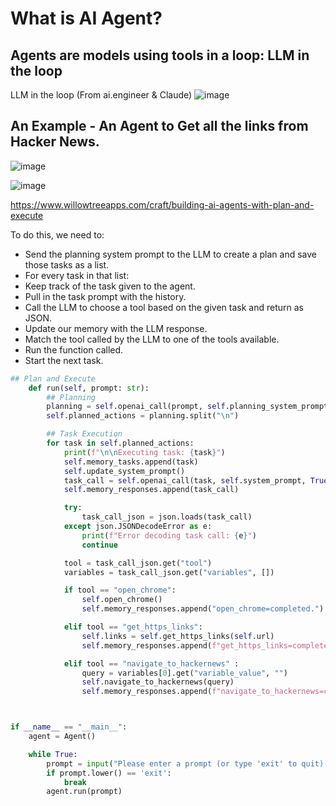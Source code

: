 
# What is AI Agent? 

## Agents are models using tools in a loop: LLM in the loop

LLM in the loop (From ai.engineer & Claude)
![image](https://github.com/user-attachments/assets/3a9a7061-af2e-4fa1-b2e1-95399df4e68b)


## An Example -  An Agent to Get all the links from Hacker News.

![image](https://github.com/user-attachments/assets/67e2044b-9dbf-4ff1-9af7-ac2cf9e404fe)

![image](https://github.com/user-attachments/assets/0821b862-6d7a-4337-82ea-1a96526d42a0)

https://www.willowtreeapps.com/craft/building-ai-agents-with-plan-and-execute

To do this, we need to:
* Send the planning system prompt to the LLM to create a plan and save those tasks as a list.
* For every task in that list:
* Keep track of the task given to the agent.
* Pull in the task prompt with the history.
* Call the LLM to choose a tool based on the given task and return as JSON.
* Update our memory with the LLM response.
* Match the tool called by the LLM to one of the tools available.
* Run the function called.
* Start the next task.

``` Python
## Plan and Execute
    def run(self, prompt: str):
        ## Planning
        planning = self.openai_call(prompt, self.planning_system_prompt)
        self.planned_actions = planning.split("\n")

        ## Task Execution
        for task in self.planned_actions:
            print(f"\n\nExecuting task: {task}")
            self.memory_tasks.append(task)
            self.update_system_prompt()
            task_call = self.openai_call(task, self.system_prompt, True)
            self.memory_responses.append(task_call)

            try:
                task_call_json = json.loads(task_call)
            except json.JSONDecodeError as e:
                print(f"Error decoding task call: {e}")
                continue

            tool = task_call_json.get("tool")
            variables = task_call_json.get("variables", [])

            if tool == "open_chrome":
                self.open_chrome()
                self.memory_responses.append("open_chrome=completed.")

            elif tool == "get_https_links":
                self.links = self.get_https_links(self.url)
                self.memory_responses.append(f"get_https_links=completed. variable urls = {self.links}")

            elif tool == "navigate_to_hackernews" :
                query = variables[0].get("variable_value", "")
                self.navigate_to_hackernews(query)
                self.memory_responses.append(f"navigate_to_hackernews=completed. variable query = {query}")



if __name__ == "__main__":
    agent = Agent()

    while True:
        prompt = input("Please enter a prompt (or type 'exit' to quit): ")
        if prompt.lower() == 'exit':
            break
        agent.run(prompt)
```

